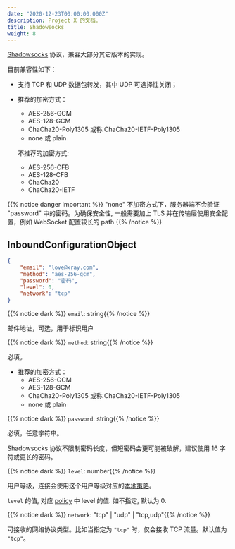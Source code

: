 ```yaml
---
date: "2020-12-23T00:00:00.000Z"
description: Project X 的文档.
title: Shadowsocks
weight: 8
---
```


[Shadowsocks](https://zh.wikipedia.org/wiki/Shadowsocks) 协议，兼容大部分其它版本的实现。

目前兼容性如下：

* 支持 TCP 和 UDP 数据包转发，其中 UDP 可选择性关闭；
* 推荐的加密方式：
  * AES-256-GCM
  * AES-128-GCM
  * ChaCha20-Poly1305 或称 ChaCha20-IETF-Poly1305
  * none 或 plain
  
  不推荐的加密方式:
  * AES-256-CFB
  * AES-128-CFB
  * ChaCha20
  * ChaCha20-IETF

{{% notice danger important %}}
"none" 不加密方式下，服务器端不会验证 "password" 中的密码。为确保安全性, 一般需要加上 TLS 并在传输层使用安全配置，例如 WebSocket 配置较长的 path
{{% /notice %}}

## InboundConfigurationObject

```json
{
    "email": "love@xray.com",
    "method": "aes-256-gcm",
    "password": "密码",
    "level": 0,
    "network": "tcp"
}
```

{{% notice dark %}} `email`: string{{% /notice %}}

邮件地址，可选，用于标识用户

{{% notice dark %}} `method`: string{{% /notice %}}

必填。
* 推荐的加密方式：
  * AES-256-GCM
  * AES-128-GCM
  * ChaCha20-Poly1305 或称 ChaCha20-IETF-Poly1305
  * none 或 plain

{{% notice dark %}} `password`: string{{% /notice %}}

必填，任意字符串。

Shadowsocks 协议不限制密码长度，但短密码会更可能被破解，建议使用 16 字符或更长的密码。

{{% notice dark %}} `level`: number{{% /notice %}}

用户等级，连接会使用这个用户等级对应的[本地策略](../../base/policy#levelpolicyobject)。

`level` 的值, 对应 [policy](../../base/policy#policyobject) 中 level 的值. 如不指定, 默认为 0.

{{% notice dark %}} `network`: "tcp" | "udp" | "tcp,udp"{{% /notice %}}

可接收的网络协议类型。比如当指定为 `"tcp"` 时，仅会接收 TCP 流量。默认值为 `"tcp"`。
